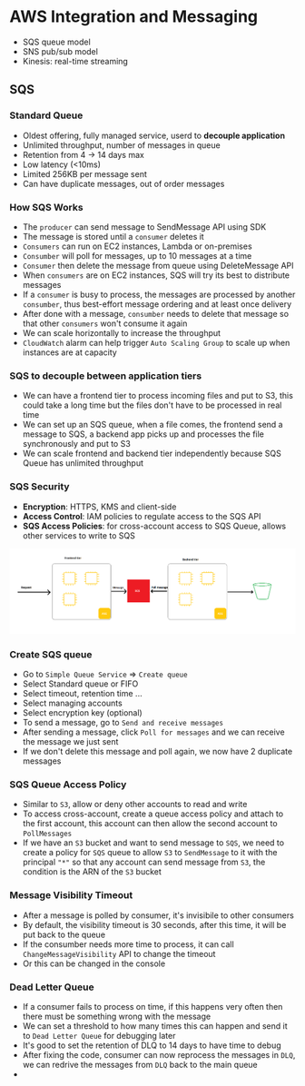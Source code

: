 # AWS Integration and Messaging

- SQS queue model
- SNS pub/sub model
- Kinesis: real-time streaming

## SQS
### Standard Queue 
- Oldest offering, fully managed service, userd to **decouple application**
- Unlimited throughput, number of messages in queue
- Retention from 4 -> 14 days max
- Low latency (<10ms)
- Limited 256KB per message sent
- Can have duplicate messages, out of order messages

### How SQS Works
- The `producer` can send message to SendMessage API using SDK
- The message is stored until a `consumer` deletes it
- `Consumers` can run on EC2 instances, Lambda or on-premises
- `Consumber` will poll for messages, up to 10 messages at a time
- `Consumer` then delete the message from queue using DeleteMessage API
- When `consumers` are on EC2 instances, SQS will try its best to distribute messages
- If a `consumer` is busy to process, the messages are processed by another `consumber`, thus best-effort message ordering and at least once delivery
- After done with a message, `consumber` needs to delete that message so that other `consumers` won't consume it again
- We can scale horizontally to increase the throughput
- `CloudWatch` alarm can help trigger `Auto Scaling Group` to scale up when instances are at capacity 

### SQS to decouple between application tiers
- We can have a frontend tier to process incoming files and put to S3, this could take a long time but the files don't have to be processed in real time
- We can set up an SQS queue, when a file comes, the frontend send a message to SQS, a backend app picks up and processes the file synchronously and put to S3
- We can scale frontend and backend tier independently because SQS Queue has unlimited throughput

### SQS Security
- **Encryption**: HTTPS, KMS and client-side
- **Access Control**: IAM policies to regulate access to the SQS API
- **SQS Access Policies**: for cross-account access to SQS Queue, allows other services to write to SQS
  
![](sqsdecouple.png)

### Create SQS queue
- Go to `Simple Queue Service` => `Create queue`
- Select Standard queue or FIFO
- Select timeout, retention time ...
- Select managing accounts
- Select encryption key (optional)
- To send a message, go to `Send and receive messages`
- After sending a message, click `Poll for messages` and we can receive the message we just sent
- If we don't delete this message and poll again, we now have 2 duplicate messages
  
### SQS Queue Access Policy 
- Similar to `S3`, allow or deny other accounts to read and write
- To access cross-account, create a queue access policy and attach to the first account, this account can then allow the second account to `PollMessages`
- If we have an `S3` bucket and want to send message to `SQS`, we need to create a policy for `SQS` queue to allow `S3` to `SendMessage` to it with the principal `"*"` so that any account can send message from `S3`, the condition is the ARN of the `S3` bucket

### Message Visibility Timeout
- After a message is polled by consumer, it's invisibile to other consumers
- By default, the visibility timeout is 30 seconds, after this time, it will be put back to the queue
- If the consumber needs more time to process, it can call `ChangeMessageVisibility` API to change the timeout
- Or this can be changed in the console

### Dead Letter Queue
- If a consumer fails to process on time, if this happens very often then there must be something wrong with the message
- We can set a threshold to how many times this can happen and send it to `Dead Letter Queue` for debugging later
- It's good to set the retention of DLQ to 14 days to have time to debug
- After fixing the code, consumer can now reprocess the messages in `DLQ`, we can redrive the messages from `DLQ` back to the main queue
- 